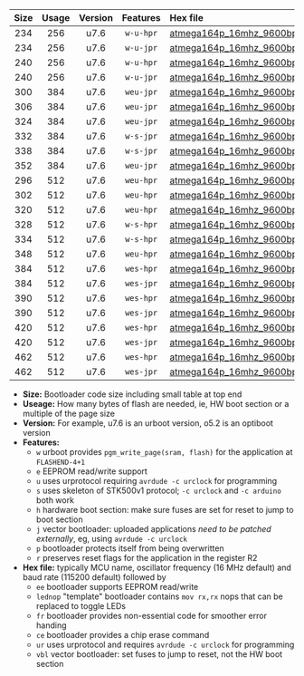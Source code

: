 |Size|Usage|Version|Features|Hex file|
|:-:|:-:|:-:|:-:|:--|
|234|256|u7.6|`w-u-hpr`|[atmega164p_16mhz_9600bps_ur.hex](https://raw.githubusercontent.com/stefanrueger/urboot/main/atmega164p_16mhz_9600bps_ur.hex)|
|234|256|u7.6|`w-u-jpr`|[atmega164p_16mhz_9600bps_ur_vbl.hex](https://raw.githubusercontent.com/stefanrueger/urboot/main/atmega164p_16mhz_9600bps_ur_vbl.hex)|
|240|256|u7.6|`w-u-hpr`|[atmega164p_16mhz_9600bps_lednop_ur.hex](https://raw.githubusercontent.com/stefanrueger/urboot/main/atmega164p_16mhz_9600bps_lednop_ur.hex)|
|240|256|u7.6|`w-u-jpr`|[atmega164p_16mhz_9600bps_lednop_ur_vbl.hex](https://raw.githubusercontent.com/stefanrueger/urboot/main/atmega164p_16mhz_9600bps_lednop_ur_vbl.hex)|
|300|384|u7.6|`weu-jpr`|[atmega164p_16mhz_9600bps_ee_ur_vbl.hex](https://raw.githubusercontent.com/stefanrueger/urboot/main/atmega164p_16mhz_9600bps_ee_ur_vbl.hex)|
|306|384|u7.6|`weu-jpr`|[atmega164p_16mhz_9600bps_ee_lednop_ur_vbl.hex](https://raw.githubusercontent.com/stefanrueger/urboot/main/atmega164p_16mhz_9600bps_ee_lednop_ur_vbl.hex)|
|324|384|u7.6|`weu-jpr`|[atmega164p_16mhz_9600bps_ee_lednop_fr_ur_vbl.hex](https://raw.githubusercontent.com/stefanrueger/urboot/main/atmega164p_16mhz_9600bps_ee_lednop_fr_ur_vbl.hex)|
|332|384|u7.6|`w-s-jpr`|[atmega164p_16mhz_9600bps_vbl.hex](https://raw.githubusercontent.com/stefanrueger/urboot/main/atmega164p_16mhz_9600bps_vbl.hex)|
|338|384|u7.6|`w-s-jpr`|[atmega164p_16mhz_9600bps_lednop_vbl.hex](https://raw.githubusercontent.com/stefanrueger/urboot/main/atmega164p_16mhz_9600bps_lednop_vbl.hex)|
|352|384|u7.6|`weu-jpr`|[atmega164p_16mhz_9600bps_ee_lednop_fr_ce_ur_vbl.hex](https://raw.githubusercontent.com/stefanrueger/urboot/main/atmega164p_16mhz_9600bps_ee_lednop_fr_ce_ur_vbl.hex)|
|296|512|u7.6|`weu-hpr`|[atmega164p_16mhz_9600bps_ee_ur.hex](https://raw.githubusercontent.com/stefanrueger/urboot/main/atmega164p_16mhz_9600bps_ee_ur.hex)|
|302|512|u7.6|`weu-hpr`|[atmega164p_16mhz_9600bps_ee_lednop_ur.hex](https://raw.githubusercontent.com/stefanrueger/urboot/main/atmega164p_16mhz_9600bps_ee_lednop_ur.hex)|
|320|512|u7.6|`weu-hpr`|[atmega164p_16mhz_9600bps_ee_lednop_fr_ur.hex](https://raw.githubusercontent.com/stefanrueger/urboot/main/atmega164p_16mhz_9600bps_ee_lednop_fr_ur.hex)|
|328|512|u7.6|`w-s-hpr`|[atmega164p_16mhz_9600bps.hex](https://raw.githubusercontent.com/stefanrueger/urboot/main/atmega164p_16mhz_9600bps.hex)|
|334|512|u7.6|`w-s-hpr`|[atmega164p_16mhz_9600bps_lednop.hex](https://raw.githubusercontent.com/stefanrueger/urboot/main/atmega164p_16mhz_9600bps_lednop.hex)|
|348|512|u7.6|`weu-hpr`|[atmega164p_16mhz_9600bps_ee_lednop_fr_ce_ur.hex](https://raw.githubusercontent.com/stefanrueger/urboot/main/atmega164p_16mhz_9600bps_ee_lednop_fr_ce_ur.hex)|
|384|512|u7.6|`wes-hpr`|[atmega164p_16mhz_9600bps_ee.hex](https://raw.githubusercontent.com/stefanrueger/urboot/main/atmega164p_16mhz_9600bps_ee.hex)|
|384|512|u7.6|`wes-jpr`|[atmega164p_16mhz_9600bps_ee_vbl.hex](https://raw.githubusercontent.com/stefanrueger/urboot/main/atmega164p_16mhz_9600bps_ee_vbl.hex)|
|390|512|u7.6|`wes-hpr`|[atmega164p_16mhz_9600bps_ee_lednop.hex](https://raw.githubusercontent.com/stefanrueger/urboot/main/atmega164p_16mhz_9600bps_ee_lednop.hex)|
|390|512|u7.6|`wes-jpr`|[atmega164p_16mhz_9600bps_ee_lednop_vbl.hex](https://raw.githubusercontent.com/stefanrueger/urboot/main/atmega164p_16mhz_9600bps_ee_lednop_vbl.hex)|
|420|512|u7.6|`wes-hpr`|[atmega164p_16mhz_9600bps_ee_lednop_fr.hex](https://raw.githubusercontent.com/stefanrueger/urboot/main/atmega164p_16mhz_9600bps_ee_lednop_fr.hex)|
|420|512|u7.6|`wes-jpr`|[atmega164p_16mhz_9600bps_ee_lednop_fr_vbl.hex](https://raw.githubusercontent.com/stefanrueger/urboot/main/atmega164p_16mhz_9600bps_ee_lednop_fr_vbl.hex)|
|462|512|u7.6|`wes-hpr`|[atmega164p_16mhz_9600bps_ee_lednop_fr_ce.hex](https://raw.githubusercontent.com/stefanrueger/urboot/main/atmega164p_16mhz_9600bps_ee_lednop_fr_ce.hex)|
|462|512|u7.6|`wes-jpr`|[atmega164p_16mhz_9600bps_ee_lednop_fr_ce_vbl.hex](https://raw.githubusercontent.com/stefanrueger/urboot/main/atmega164p_16mhz_9600bps_ee_lednop_fr_ce_vbl.hex)|

- **Size:** Bootloader code size including small table at top end
- **Useage:** How many bytes of flash are needed, ie, HW boot section or a multiple of the page size
- **Version:** For example, u7.6 is an urboot version, o5.2 is an optiboot version
- **Features:**
  + `w` urboot provides `pgm_write_page(sram, flash)` for the application at `FLASHEND-4+1`
  + `e` EEPROM read/write support
  + `u` uses urprotocol requiring `avrdude -c urclock` for programming
  + `s` uses skeleton of STK500v1 protocol; `-c urclock` and `-c arduino` both work
  + `h` hardware boot section: make sure fuses are set for reset to jump to boot section
  + `j` vector bootloader: uploaded applications *need to be patched externally*, eg, using `avrdude -c urclock`
  + `p` bootloader protects itself from being overwritten
  + `r` preserves reset flags for the application in the register R2
- **Hex file:** typically MCU name, oscillator frequency (16 MHz default) and baud rate (115200 default) followed by
  + `ee` bootloader supports EEPROM read/write
  + `lednop` "template" bootloader contains `mov rx,rx` nops that can be replaced to toggle LEDs
  + `fr` bootloader provides non-essential code for smoother error handing
  + `ce` bootloader provides a chip erase command
  + `ur` uses urprotocol and requires `avrdude -c urclock` for programming
  + `vbl` vector bootloader: set fuses to jump to reset, not the HW boot section
